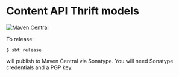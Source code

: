 # Content API Thrift models

[![Maven Central](https://maven-badges.herokuapp.com/maven-central/com.gu/content-api-models/badge.svg)](https://maven-badges.herokuapp.com/maven-central/com.gu/content-api-models)

To release:

```
$ sbt release
```

will publish to Maven Central via Sonatype. You will need Sonatype credentials and a PGP key.


